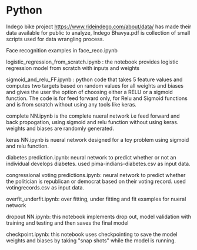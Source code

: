 # Python

Indego bike project https://www.rideindego.com/about/data/ has made their data available for public to analyze, Indego Bhavya.pdf is collection of small scripts used for data wrangling process. 

Face recognition examples in face_reco.ipynb

logistic_regression_from_scratch.ipynb : the notebook provides logistic regression model from scratch with inputs and weights

sigmoid_and_relu_FF.ipynb : python code that takes 5 feature values and computes two targets based on random values for all weights  and biases and gives the user the option of choosing either a RELU or a sigmoid function. The code is for feed forward only, for Relu and Sigmoid functions and is from scratch without using any tools like keras.

complete NN.ipynb is the complete nueral network i.e feed forward and back propogation, using sigmoid and relu function without using keras. weights and biases are randomly generated. 

keras NN.ipynb is nueral network designed for a toy problem using sigmoid and relu function.

diabetes prediction.ipynb: neural network to predict whether or not an individual develops diabetes. used pima-indians-diabetes.csv as input data. 

congressional voting predictions.ipynb: neural network to predict whether the politician is republican or democrat based on their voting record. used votingrecords.csv as input data. 

overfit_underfit.ipynb: over fitting, under fitting and fit examples for nueral network

dropout NN.ipynb: this notebook implements drop out, model validation with training and testing and then saves the final model

checkpoint.ipynb: this notebook uses checkpointing to save the model weights and biases by taking "snap shots" while the model is running.
